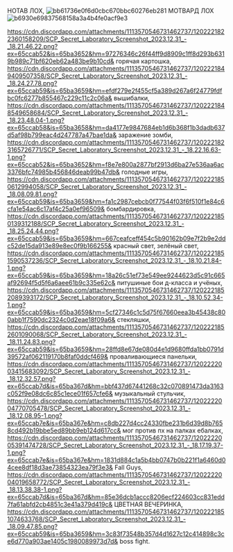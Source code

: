 НОТАВ ЛОХ, ![bb61736e0f6d0cbc670bbc60276eb281](https://github.com/Tert122/-/assets/158254093/d210cc16-4456-46ac-b778-0a74edebae69)
МОТВАРД ЛОХ ![b6930e69837568158a3a4b4fe0acf9e3](https://github.com/Tert122/-/assets/158254093/0644a562-fc17-4311-a3a4-53032ead2dee)


https://cdn.discordapp.com/attachments/1113570546731462737/1202221822360158209/SCP_Secret_Laboratory_Screenshot_2023.12.31_-_18.21.46.22.png?ex=65ccab52&is=65ba3652&hm=97276346c26f44ff9d8909c1ff8d293b6319b989c71bf620eb62a483be9b10cd& горячая картошка, 
https://cdn.discordapp.com/attachments/1113570546731462737/1202221849409507358/SCP_Secret_Laboratory_Screenshot_2023.12.31_-_18.24.27.78.png?ex=65ccab59&is=65ba3659&hm=efdf279e2f455cf5a389d267a6f24779fdfbc0fc6277b855467c229c11c2c06a& вышибалки,
https://cdn.discordapp.com/attachments/1113570546731462737/1202221848549658684/SCP_Secret_Laboratory_Screenshot_2023.12.31_-_18.23.48.04-1.png?ex=65ccab58&is=65ba3658&hm=da4177e9847684eb1d6b368f1b3dadb637d5af98b799eac4d247787a47bae1da& заражение зомби,
https://cdn.discordapp.com/attachments/1113570546731462737/1202221823165726771/SCP_Secret_Laboratory_Screenshot_2023.12.31_-_18.22.16.63-1.png?ex=65ccab52&is=65ba3652&hm=f8e7e800a2877bf2913d6ba27e536aa6ac3376bfc74985b456846deab99b47db& голодные игры, 
https://cdn.discordapp.com/attachments/1113570546731462737/1202221850612994058/SCP_Secret_Laboratory_Screenshot_2023.12.31_-_18.08.09.81.png?ex=65ccab59&is=65ba3659&hm=fa1c2987cebcb0f77544f03f6f510f1e84c6cfa1e54ac6c17af4c25a0ef96509& бомбардировка, 
https://cdn.discordapp.com/attachments/1113570546731462737/1202221850139312188/SCP_Secret_Laboratory_Screenshot_2023.12.31_-_18.25.24.44.png?ex=65ccab59&is=65ba3659&hm=667ceafceff454c5b90162b09e7f2b9e2ddc52de15da913e89e8ec0f9b166255& красный свет, зелёный свет, 
https://cdn.discordapp.com/attachments/1113570546731462737/1202221851590537236/SCP_Secret_Laboratory_Screenshot_2023.12.31_-_18.10.21.84-1.png?ex=65ccab59&is=65ba3659&hm=18a26c51ef73e549ee9244623d5c91c665af92694f5d5f6a6aee61b9c335e62c& питушиные бои д-класса и учёных,
https://cdn.discordapp.com/attachments/1113570546731462737/1202221852089393172/SCP_Secret_Laboratory_Screenshot_2023.12.31_-_18.10.52.34-1.png?ex=65ccab59&is=65ba3659&hm=5cf27346c1c5d75f67660eea3b45438c800abb1f7590dc2324c0d2eae18f09a6& стекляшки, 
https://cdn.discordapp.com/attachments/1113570546731462737/1202221852601090068/SCP_Secret_Laboratory_Screenshot_2023.12.31_-_18.11.24.83.png?ex=65ccab59&is=65ba3659&hm=28ffd8e67de080d4e1d9680ffda1bb0791d39572af062119170b8faf0ddcf469& проваливающиеся панельки, 
https://cdn.discordapp.com/attachments/1113570546731462737/1202222003415683092/SCP_Secret_Laboratory_Screenshot_2023.12.31_-_18.12.32.57.png?ex=65ccab7d&is=65ba367d&hm=bbf437d67441268c32c070891473da3163c052f9e08dc6c85c1ece01f657cfe6& музыкальный стульчик, 
https://cdn.discordapp.com/attachments/1113570546731462737/1202222004770705478/SCP_Secret_Laboratory_Screenshot_2023.12.31_-_18.12.08.95-1.png?ex=65ccab7e&is=65ba367e&hm=c8db227d4cc24330fbe231b6d39d8b7658cd492b19bbe5ed89bb9eb124d617cc& мог против пх на палках ебалках,
https://cdn.discordapp.com/attachments/1113570546731462737/1202222005391474728/SCP_Secret_Laboratory_Screenshot_2023.12.31_-_18.17.19.37-1.png?ex=65ccab7e&is=65ba367e&hm=1831d884c1a5b4bb0747b0b221f1a6460d04cee8df18d3ae73854323ea79f3e3&  Fall Guys,
https://cdn.discordapp.com/attachments/1113570546731462737/1202222004019658772/SCP_Secret_Laboratory_Screenshot_2023.12.31_-_18.13.38.38-1.png?ex=65ccab7d&is=65ba367d&hm=85e36dcb1accc8206ecf224603cc831edd7fa61abfd2cb4851c3e41a379d419c& ЦВЕТНАЯ ВЕЧЕРИНКА, 
https://cdn.discordapp.com/attachments/1113570546731462737/1202221851074633768/SCP_Secret_Laboratory_Screenshot_2023.12.31_-_18.09.47.85.png?ex=65ccab59&is=65ba3659&hm=3c83f73548b357d4d1627c12c414898c3ce6d770a903ae1405c1980089973d7d&  boss fight.
